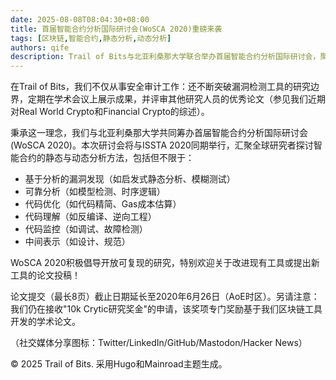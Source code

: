 ```yaml
---
date: 2025-08-08T08:04:30+08:00
title: 首届智能合约分析国际研讨会(WoSCA 2020)重磅来袭
tags: [区块链,智能合约,静态分析,动态分析]
authors: qife
description: Trail of Bits与北亚利桑那大学联合举办首届智能合约分析国际研讨会，聚焦智能合约静态/动态分析技术，包括漏洞发现、形式化验证、代码优化等前沿研究方向，论文提交截止日期延长至2020年6月26日。
---
```


在Trail of Bits，我们不仅从事安全审计工作：还不断突破漏洞检测工具的研究边界，定期在学术会议上展示成果，并评审其他研究人员的优秀论文（参见我们近期对Real World Crypto和Financial Crypto的综述）。

秉承这一理念，我们与北亚利桑那大学共同筹办首届智能合约分析国际研讨会(WoSCA 2020)。本次研讨会将与ISSTA 2020同期举行，汇聚全球研究者探讨智能合约的静态与动态分析方法，包括但不限于：
- 基于分析的漏洞发现（如启发式静态分析、模糊测试）
- 可靠分析（如模型检测、时序逻辑）
- 代码优化（如代码精简、Gas成本估算）
- 代码理解（如反编译、逆向工程）
- 代码监控（如调试、故障检测）
- 中间表示（如设计、规范）

WoSCA 2020积极倡导开放可复现的研究，特别欢迎关于改进现有工具或提出新工具的论文投稿！

论文提交（最长8页）截止日期延长至2020年6月26日（AoE时区）。另请注意：我们仍在接收"10k Crytic研究奖金"的申请，该奖项专门奖励基于我们区块链工具开发的学术论文。

（社交媒体分享图标：Twitter/LinkedIn/GitHub/Mastodon/Hacker News）

© 2025 Trail of Bits.
采用Hugo和Mainroad主题生成。